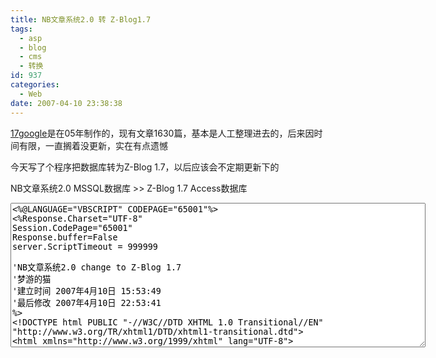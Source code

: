 ```yaml
---
title: NB文章系统2.0 转 Z-Blog1.7
tags:
  - asp
  - blog
  - cms
  - 转换
id: 937
categories:
  - Web
date: 2007-04-10 23:38:38
---
```


[17google](http://www.17google.com.cn)是在05年制作的，现有文章1630篇，基本是人工整理进去的，后来因时间有限，一直搁着没更新，实在有点遗憾

今天写了个程序把数据库转为Z-Blog 1.7，以后应该会不定期更新下的

NB文章系统2.0 MSSQL数据库&nbsp;&gt;&gt; Z-Blog 1.7 Access数据库
<textarea rows="15" cols="80" name="code" class="XML"><%@LANGUAGE="VBSCRIPT" CODEPAGE="65001"%>
<%Response.Charset="UTF-8"
Session.CodePage="65001"
Response.buffer=False
server.ScriptTimeout = 999999

'NB文章系统2.0 change to Z-Blog 1.7
'梦游的猫
'建立时间 2007年4月10日 15:53:49
'最后修改 2007年4月10日 22:53:41
%>
<!DOCTYPE html PUBLIC "-//W3C//DTD XHTML 1.0 Transitional//EN" "http://www.w3.org/TR/xhtml1/DTD/xhtml1-transitional.dtd">
<html xmlns="http://www.w3.org/1999/xhtml" lang="UTF-8">
<head>
	<style>
		body {FONT-FAMILY: 宋体; FONT-SIZE: 12px;padding:30px 0 0 30px;}
		#title {border:1px solid #EAEAEA;padding:10px;}
	</style>
</head>

NB文章系统2.0 change to Z-Blog 1.7

作者：梦游的猫

[梦游的猫博客](/blog/) http://www.cat-snow.com

[梦游的猫网站](/) http://www.21ido.com

<p>&nbsp;
<div id = "title"></div>

&nbsp;
<div id = "log"></div><%

db1 = "cat|pass|daName|(local)"		'NB文章系统数据库链接，Access的请参考下面设置
db2 = "data/cat.mdb"						'博客数据库地址

'进行替换，可自行定义
Function filtContent(str)
	If IsNull(str) Or str = "" Then
		filtContent = ""
	Else
		str = Replace(str,"=""/UserFiles/","=""/UPLOAD/")
		str = Replace(str,"=""/editor/UploadFile/","=""/UPLOAD/")

		Do While InStr(str,"<IFRAME") > 0
			p1 = InStr(str,"<IFRAME")
			p2 = InStr(p1,str,"</IFRAME>")
			If p2 > p1 then
				p2 = p2 + Len("</IFRAME>")
			Else
				p2 = InStr(p1,str,">")
			End If
			If p2 > p1 then
				strTemp = Mid(str,p1,p2-p1)
				str = Replace(str,strTemp,"")
			End if
		loop

		Do While InStr(str,"<SCRIPT") > 0
			p1 = InStr(str,"<SCRIPT")
			p2 = InStr(p1,str,"</SCRIPT>")
			If p2 > p1 then
				p2 = p2 + Len("</SCRIPT>")
			Else
				p2 = InStr(p1,str,">")
			End If
			If p2 > p1 then
				strTemp = Mid(str,p1,p2-p1)
				str = Replace(str,strTemp,"")
			End if
		loop
		filtContent = str
	End if
End Function

'以下部分一般不用修改
'=========================================================================
timeStart = timer
dbArr = Split(db1,"|")

showTitle "开始
"
Set conn1 = CreateObject("ADODB.Connection")
Set conn2 = CreateObject("ADODB.Connection")
If UBound(dbArr) > 0 then
	ConnStr = "Provider = Sqloledb; User ID = " & dbArr(0) & "; Password = " & dbArr(1) & "; Initial Catalog = " & dbArr(2) & "; Data Source = " & dbArr(3) & ";"
Else
	ConnStr = "Provider=Microsoft.Jet.OLEDB.4.0;Data Source=" & server.MapPath(db1)
End if
conn1.Open connstr
connstr="Provider=Microsoft.Jet.OLEDB.4.0;Data Source=" & server.MapPath(db2)
conn2.Open connstr

Set rs = Server.CreateObject("adodb.recordset")
Set rsTemp = Server.CreateObject("adodb.recordset")

'---------------------------------------------------------------转换文章
showTitle "正在转换文章。。。"

sql = "select T1.id,T2.title as className,T1.title,T1.addDate,T1.content,T1.keyword,T1.viewNum,T1.author,T1.source,T1.sourceUrl,T1.summary from NB_Content T1 inner join NB_Column T2 on T1.columnId = T2.id order by T1.adddate"
rs.open sql,conn1,1,1

sql = "select top 1 * from [blog_Article]"
rsTemp.open sql,conn2,1,3
For i = 1 To rs.recordCount
	showLog "正在添加 [" & rs("className") & "] <span style='color:blue;bold-weight:bolder;'>" & Replace(rs("title"),"&nbsp;"," ") & "</span> 。。。"
	rsTemp.Addnew
	rsTemp("log_CateID") = findCatID(rs("className"))
	rsTemp("log_AuthorID") = 1
	rsTemp("log_Level") = 4
	rsTemp("log_Title") = replace(rs("title"),"&nbsp;"," ")
	content = filtContent(rs("content"))
	summary = rs("summary")
	If IsNull(summary) or Len(summary) < 10 Then summary = Left(noHTML(content),150)
	rsTemp("log_Intro") = summary
	author = rs("author")
	source = rs("source")
	sourceUrl = rs("sourceUrl")
	If Not IsNull(source) And source <> "" Then
		If Not IsNull(sourceUrl) And sourceUrl <> "" Then
			content = "转自：[" & source & "]()

" & vbCrlf & content
		else
			content = "转自：" & source & "

" & vbCrlf & content
		End if
	End if
	If Not IsNull(author) And author <> "17google.com.cn" And author <> "" Then
		content = "作者：" & author & "
" & vbCrlf & content
	End if
	rsTemp("log_content") = content
	rsTemp("log_ip") = "127.0.0.1"
	rsTemp("log_postTime") = rs("addDate")
	rsTemp("log_viewNums") = rs("viewNum")
	rsTemp("log_Tag") = addTag(rs("keyword"))
	showLog "<span style='color:red'>完成</span>
"
	rsTemp.update
	If i Mod 20 = 0 Then Call clsLog
	rs.movenext
next
rsTemp.close
rs.close
Call clsLog
showTitle "<span style='color:red'>完成</span>
"

'---------------------------------------------------------------转换评论
showTitle "转换评论。。。"
sql = "select T1.addDate,T1.content,T1.username,T2.title,T1.ip from [NB_Review] T1 inner join [NB_Content] T2 on T1.id = T2.id order by T1.adddate"
rs.open sql,conn1,1,1
For i = 1 To rs.recordCount

	str=Replace(rs("title"),"&nbsp;"," ")
	str=replace(str,"'","''")
	showLog "正在添加 [<span style='color:blue;bold-weight:bolder;'>" & str & "</span>]。。。"
	sql = "select top 1 log_ID from [blog_Article] where log_title = '" & str & "'"

	rsTemp.open sql,conn2,1,1
	If Not rsTemp.eof Then
		blog_ID = rsTemp("log_ID")
		rsTemp.close
		sql = "select top 1 * from [blog_comment]"
		rsTemp.open sql,conn2,1,3
		rsTemp.addnew
		rsTemp("log_id") = blog_id
		rsTemp("comm_authorID") = 0
		rsTemp("comm_author") = rs("username")
		rsTemp("comm_content") = rs("content")
		rsTemp("comm_postTime") = rs("adddate")
		rsTemp("comm_IP") = rs("ip")
		rsTemp.update
		sql = "update [blog_Article] set log_commNums = log_commNums + 1 where log_ID = " & blog_ID
		conn2.execute(sql)
		showLog "<span style='color:red'>完成</span>
"
	Else
		showLog "<span style='color:red'>出错，跳过</span> " & sql & "
"
	End If
	rsTemp.close
	If i Mod 20 = 0 Then Call clsLog
	rs.movenext
next
rs.close
'Call clsLog
showTitle "<span style='color:red'>完成</span>
"

'---------------------------------------------------------------重新统计博客数据
showTitle "重新统计博客数据。。。"
sql = "select log_cateid,count(1) from [blog_article] group by log_cateid"
rs.open sql,conn2,1,1
cateCount = rs.getrows
rs.close

For i = 0 To UBound(cateCount,2)
	sql = "select cate_id,cate_name,cate_count from [blog_Category] where cate_id = " & cateCount(0,i)
	rs.open sql,conn2,1,3
	rs("cate_count") = cateCount(1,i)
	rs.update
	showLog "[" & rs("cate_name") & "]有文章数：" & cateCount(1,i) & "
"
	rs.close
next

Set rs = Nothing
showLog "

转换完成，请登录博客后台[初始化数据]
"
showTitle "<span style='color:red'>完成</span>，耗时 " & Int((timer - timeStart)*10)/10 & " 秒"
%>

<%
'----------------------------------------------------------------------------------------------------------------------------
'--
--------------------------------------------------------------------------------------------------------------------------
Function findCatID(str)
	If isnull(str) Or str = "" Then
		catID = 0
	Else
		Set rsT = server.CreateObject("adodb.recordset")
		sql = "select top 1 cate_id,cate_name from [blog_Category] where cate_name = '" & str & "'"
		rsT.open sql,conn2,1,3
		If Not rsT.eof Then
			catID = rsT("cate_id")
		Else
			rsT.addNew
			rsT("cate_name") = str
			rsT.update
			rsT.close
			showLog "创建类别 [" & str & "]。。"
			sql = "select top 1 cate_id from [blog_Category] where cate_name = '" & str & "'"
			rsT.open sql,conn2,1,1
			catID = rsT("cate_id")
		End If
		rsT.close
		Set rsT = Nothing
	End If
	findCatID = catID
End Function

Function addTag(str)
	If IsNull(str) Or Trim(str) = "" Then
		addTag = ""
	else
		str = Trim(str)
		str = Replace(str,",","|")
		str = Replace(str,"，","|")
		str = Replace(str," ","|")
		Do While InStr(str,"||") > 0
			str = Replace(str,"||","|")
		Loop
		If Left(str,1) = "|" Then str = Right(str,Len(str)-1)
		If Right(str,1) = "|" Then str = left(str,Len(str)-1)
		tagArr = Split(str,"|")
		addTag = ""
		Set rsT = server.CreateObject("Adodb.recordset")
		For iTag = 0 To UBound(tagArr)
			tagArr(iTag) = Trim(tagArr(iTag))
			sql = "select top 1 * from [blog_Tag] where tag_name = '" & tagArr(iTag) & "'"
			rsT.open sql,conn2,1,3
			If Not rsT.eof Then
				rsT("tag_count") = rsT("tag_count") + 1
				rsT.update
			Else
				showlog " [" & tagArr(iTag) & "]"
				rsT.addNew
				rsT("tag_name") = tagArr(iTag)
				rsT("tag_count") = 1
				rsT.update
				showlog "创建标签[" & tagArr(iTag) & "]"
				rsT.close
				sql = "select top 1 * from [blog_tag] where tag_name = '" & tagArr(iTag) & "' order by tag_id desc"
				rsT.open sql,conn2,1,1
			End If
			If InStr(addTag,"{" & rsT("tag_id") & "}") > 0 Then
				'skin
			else
				addTag = addTag & "{" & rsT("tag_id") & "}"
			End if
			rsT.close
		Next
		Set rsT = Nothing
		showlog addTag & "。。"
	End if
End Function

Sub showLog(str)
	response.write "<script language='javascript'>document.all.log.innerHTML += '" & Replace(Replace(str,"'","\'"),"""","\""") & "';</script>"
	'response.write str
End Sub

Sub showtitle(str)
	response.write "<script language='javascript'>document.all.title.innerHTML += '" & Replace(Replace(str,"'","\'"),"""","\""") & "';</script>"
	'response.write str
End Sub

Sub clsLog
	response.write "<script language='javascript'>document.all.log.innerHTML = '';</script>"
End Sub

function noHTML(str)
	dim re
	Set re=new RegExp
	re.IgnoreCase =true
	re.Global=True
	re.Pattern="(\<.[^\<]*\>)"
	str=re.replace(str," ")
	re.Pattern="(\<\/[^\<]*\>)"
	str=re.replace(str," ")
	nohtml=str
	set re=nothing
end function
%></textarea>